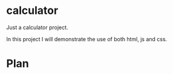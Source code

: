 # calculator
Just a calculator project.

In this project I will demonstrate the use of both html, js and css.


# Plan

